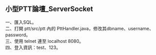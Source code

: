 ## 小型PTT論壇_ServerSocket
一、匯入SQL。  
二、打開 ptt/src/ptt 內的 PttHandler.java，修改其dbname、username、password。  
三、使用 telnet 連至 localhost 8080。  
四、登入資訊：test、123。
